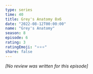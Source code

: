 ```yaml
---
type: series
time: 40
title: Grey's Anatomy 8x6
date: "2022-08-12T00:00:00"
name: "Grey's Anatomy"
season: 8
episode: 6
rating: 3
ratingEmoji: "⭐️⭐️⭐️"
share: false
---
```


*[No review was written for this episode]*